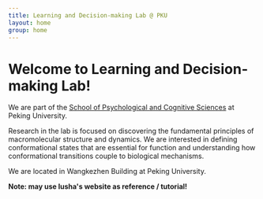 ```yaml
---
title: Learning and Decision-making Lab @ PKU
layout: home
group: home
---
```


# Welcome to Learning and Decision-making Lab!

We are part of the [School of Psychological and Cognitive Sciences](http://psy.pku.edu.cn) at Peking University. 

Research in the lab is focused on discovering the fundamental principles of macromolecular structure and dynamics.  We are interested in defining conformational states that are essential for function and understanding how conformational transitions couple to biological mechanisms.

We are located in Wangkezhen Building at Peking University.

**Note: may use lusha's website as reference / tutorial!**